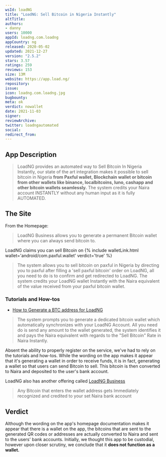 ```yaml
---
wsId: loadNG
title: "LoadNG: Sell Bitcoin in Nigeria Instantly"
altTitle: 
authors:
- danny
users: 10000
appId: loadng.com.loadng
appCountry: ng
released: 2020-05-02
updated: 2021-12-27
version: "2.5.2"
stars: 3.57
ratings: 259
reviews: 153
size: 13M
website: https://app.load.ng/
repository: 
issue: 
icon: loadng.com.loadng.jpg
bugbounty: 
meta: ok
verdict: nowallet
date: 2021-11-03
signer: 
reviewArchive:
twitter: loadngautomated
social:
redirect_from:
---
```


## App Description

> LoadNG provides an automated way to Sell Bitcoin In Nigeria Instantly, our state of the art integration makes it possible to sell bitcoin in Nigeria **from Paxful wallet, Blockchain wallet or bitcoin from other wallets like binance, localbitcoins, luno, cashapp and other bitcoin wallets seamlessly.** The system credits your Naira account INSTANTLY without any human input as it is fully AUTOMATED.

## The Site

From the Homepage:

> LoadNG Business allows you to generate a permanent Bitcoin wallet where you can always send bitcoin to.

LoadNG claims you can sell Bitcoin on {% include walletLink.html wallet='android/com.paxful.wallet' verdict='true' %}

> The system allows you to sell bitcoin on paxful in Nigeria by directing you to paxful after filling a 'sell paxful bitcoin' order on LoadNG, all you need to do is to confirm and get redirected to LoadNG. The system credits your LoadNG wallet Instantly with the Naira equivalent of the value received from your paxful bitcoin wallet.

### Tutorials and How-tos

- [How to Generate a BTC address for LoadNG](https://loadng.zendesk.com/hc/en-us/articles/360013987098-HOW-TO-GENERATE-LoadNG-UNIQUE-WALLET-ADDRESS)

> The system prompts you to generate a dedicated bitcoin wallet which automatically synchronizes with your LoadNG Account. All you need do is send any amount to the wallet generated, the system identifies it and pays the Naira equivalent with regards to the "Sell Bitcoin" Rate in Naira Instantly.

Absent the ability to properly register on the service, we've had to rely on the tutorials and how-tos. While the wording on the app makes it appear that it's generating a wallet in order to receive funds, it is in fact, generating a wallet so that users can send Bitcoin to sell. This bitcoin is then converted to Naira and deposited to the user's bank account.

LoadNG also has another offering called [LoadNG Business](https://loadng.zendesk.com/hc/en-us/articles/360014951537-Introducing-LoadNG-Business-You-Can-Now-Send-Bitcoin-To-One-Wallet-Everytime-Anytime-)

> Any Bitcoin that enters the wallet address gets Immediately recognized and credited to your set Naira bank account

## Verdict

Although the wording on the app's homepage documentation makes it appear that there is a wallet on the app, the bitcoins that are sent to the generated QR codes or addresses are actually converted to Naira and sent to the users' bank accounts. Initially, we thought this app to be custodial, however upon closer scrutiny, we conclude that it **does not function as a wallet.**
